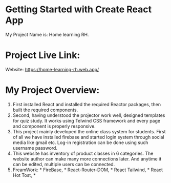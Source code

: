 # Getting Started with Create React App

My Project Name is: Home learning RH.

# Project Live Link:
Website: https://home-learning-rh.web.app/

# My Project Overview:

1. First installed React and installed the required Reactor packages, then built the required components.
2. Second, having understood the projector work well, designed templates for quiz study. It works using Telwind CSS framework and every page and component is properly responsive.
3. This project mainly developed the online class system for students. First of all we have installed firebase and started login system through social media like gmail etc. Log-in registration can be done using such username password.
4. This website has inventory of product classes in 6 categories. The website author can make many more connections later. And anytime it can be edited, multiple users can be connected.
5. FreamWork: * FireBase, * React-Router-DOM, * React Tailwind, * React Hot Tost, *
